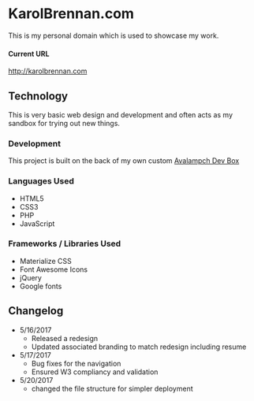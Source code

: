 # KarolBrennan.com
This is my personal domain which is used to showcase my work.

#### Current URL
http://karolbrennan.com

## Technology
This is very basic web design and development and often acts as my sandbox for trying out new things.

### Development
This project is built on the back of my own custom [Avalampch Dev Box](https://github.com/karolbrennan/avalampch)

### Languages Used
- HTML5
- CSS3
- PHP
- JavaScript

### Frameworks / Libraries Used
- Materialize CSS
- Font Awesome Icons
- jQuery
- Google fonts

## Changelog
- 5/16/2017
  - Released a redesign
  - Updated associated branding to match redesign including resume
- 5/17/2017 
  - Bug fixes for the navigation
  - Ensured W3 compliancy and validation
- 5/20/2017
  - changed the file structure for simpler deployment